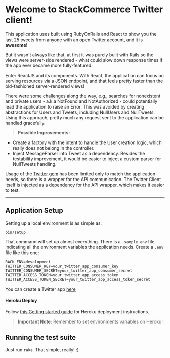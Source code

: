 Welcome to StackCommerce Twitter client!
===================

This application uses built using RubyOnRails and React to show you the last 25 tweets from anyone with an open Twitter account, and it is **awesome!**

But it wasn't always like that,  at first it was purely built with Rails so the views were server-side rendered - what could slow down response times if the app ever became more fully-featured.

Enter ReactJS and its components. With React, the application can focus on serving resources via a JSON endpoint, and that feels pretty faster than the old-fashioned server-rendered views!

There were some challenges along the way, e.g., searches for nonexistent and private users - a.k.a NotFound and NotAuthorized - could potentially lead the application to raise an Error. This was avoided by creating abstractions for Users and Tweets, including NullUsers and NullTweets. Using this approach, pretty much any request sent to the application can be handled gracefully.

> **Possible Improvements:**
- Create a factory with the intent to handle the User creation logic, which really does not belong in the controller.
- Inject MessageParser into Tweet as a dependency. Besides the testability improvement, it would be easier to inject a custom parser for NullTweets handling.

Usage of the [Twitter gem][1] has been limited only to match the application needs, so there is a wrapper for the API communication. The Twitter Client itself is injected as a dependency for the API wrapper, which makes it easier to test.

----------

Application Setup
-------------
Setting up a local environment is as simple as:
```shell
bin/setup
```

That command will set up almost everything. There is a ```.sample.env``` file indicating all the environment variables the application needs.
Create a ```.env``` file like this one:
```
RACK_ENV=development
TWITTER_CONSUMER_KEY=your_twitter_app_consumer_key
TWITTER_CONSUMER_SECRET=your_twitter_app_consumer_secret
TWITTER_ACCESS_TOKEN=your_twitter_app_access_token
TWITTER_ACCESS_TOKEN_SECRET=your_twitter_app_access_token_secret
```

You can create a Twitter app [here](https://apps.twitter.com/)

#### <i class="icon-upload"></i> Heroku Deploy
Follow [this Getting started guide](https://devcenter.heroku.com/articles/getting-started-with-rails4) for Heroku deployment instructions.
> **Important Note:**
Remember to set environments variables on Heroku!


Running the test suite
-------------

Just run ```rake```. That simple, really! :)


[1]: https://github.com/sferik/twitter
